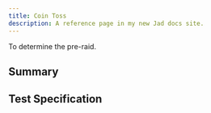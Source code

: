 ```yaml
---
title: Coin Toss
description: A reference page in my new Jad docs site.
---
```


To determine the pre-raid.

## Summary

## Test Specification
